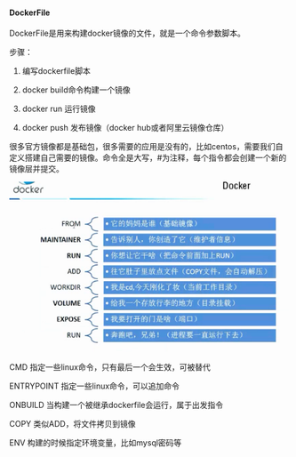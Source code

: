 #### DockerFile

DockerFile是用来构建docker镜像的文件，就是一个命令参数脚本。

步骤：

1. 编写dockerfile脚本

2. docker build命令构建一个镜像
3. docker run 运行镜像
4. docker push 发布镜像（docker hub或者阿里云镜像仓库）

很多官方镜像都是基础包，很多需要的应用是没有的，比如centos，需要我们自定义搭建自己需要的镜像。命令全是大写，#为注释，每个指令都会创建一个新的镜像层并提交。

![DockerFile](../pic/docker/dockerfile1.jpg)

CMD 指定一些linux命令，只有最后一个会生效，可被替代

ENTRYPOINT 指定一些linux命令，可以追加命令

ONBUILD 当构建一个被继承dockerfile会运行，属于出发指令

COPY 类似ADD，将文件拷贝到镜像

ENV 构建的时候指定环境变量，比如mysql密码等
